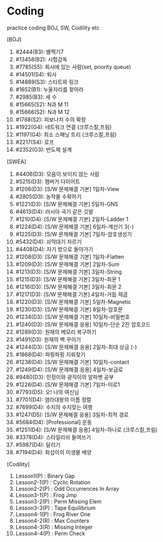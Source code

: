 # Coding
 practice coding BOJ, SW, Codility etc

[BOJ]
1. #2444(B3): 별찍기7
2. #13458(B2): 시험감독
3. #7785(S5): 회사에 있는 사람(set, priority queue)
4. #14501(S4): 퇴사
5. #14889(S3): 스타트와 링크
6. #1652(B1): 누울자리를 찾아라
7. #2985(B3): 세 수
8. #15665(S2): N과 M 11
9. #15666(S2): N과 M 12
10. #1788(S2): 피보나치 수의 확장
11. #1922(G4): 네트워크 연결 (크루스칼,프림)
12. #1197(G4): 최소 스패닝 트리 (크루스칼,프림)
13. #2217(S4): 로프
14. #2352(G3): 반도체 설계

[SWEA]
1. #4406(D3): 모음이 보이지 않는 사람
2. #5215(D3): 햄버거 다이어트
3. #1206(D3): [S/W 문제해결 기본] 1일차-View
4. #2805(D3): 농작물 수확하기
5. #1221(D3): [S/W 문제해결 기본] 5일차-GNS
6. #4613(D4): 러시아 국기 같은 깃발
7. #1210(D4): [S/W 문제해결 기본] 2일차-Ladder 1
8. #1224(D4): [S/W 문제해결 기본] 6일차-계산기 3(-)
9. #1225(D3): [S/W 문제해결 기본] 7일차-암호생성기
10. #5432(D4): 쇠막대기 자르기
11. #4408(D4): 자기 방으로 돌아가기
12. #1208(D3): [S/W 문제해결 기본] 1일차-Flatten
13. #1209(D3): [S/W 문제해결 기본] 2일차-Sum
14. #1213(D3): [S/W 문제해결 기본] 3일차-String
15. #1215(D3): [S/W 문제해결 기본] 3일차-회문 1
16. #1216(D3): [S/W 문제해결 기본] 3일차-회문 2
17. #1217(D3): [S/W 문제해결 기본] 4일차-거듭 제곱
18. #1220(D3): [S/W 문제해결 기본] 5일차-Magnetic
19. #1230(D3): [S/W 문제해결 기본] 8일차-암호문
20. #1234(D3): [S/W 문제해결 기본] 10일차-비밀번호
21. #1240(D3): [S/W 문제해결 응용] 10일차-단순 2진 암호코드
22. #1289(D3): 원재의 메모리 복구하기
23. #1491(D3): 원재의 벽 꾸미기
24. #1244(D3): [S/W 문제해결 응용] 2일차-최대 상금 (-)
25. #1868(D4): 파핑파핑 지뢰찾기
26. #1238(D4): [S/W 문제해결 기본] 10일차-contact
27. #1249(D4): [S/W 문제해결 응용] 4일차-보급로
28. #9480(D3): 민정이와 광직이의 알파벳 공부
29. #1226(D4): [S/W 문제해결 기본] 7일차-미로1
30. #7793(D5): 오! 나의 여신님
31. #7701(D4): 염라대왕의 이름 정렬
32. #7699(D4): 수지의 수지맞는 여행
33. #1247(D5): [S/W 문제해결 응용] 3일차-최적 경로
34. #5684(D4): [Professional] 운동
35. #1251(D4): [S/W 문제해결 응용] 4일차-하나로 (크루스칼,프림)
36. #3378(D4): 스타일리쉬 들여쓰기
37. #5987(D4): 달리기
38. #7194(D4): 화섭이의 미생물 배양

[Codility]
1. Lesson1(P) : Binary Gap
2. Lesson2-1(P) : Cyclic Rotation
3. Lesson2-2(P) : Odd Occurrences In Array
4. Lesson3-1(P) : Frog Jmp
5. Lesson3-2(P) : Perm Missing Elem
6. Lesson3-3(P) : Tape Equilibrium
7. Lesson4-1(P) : Frog River One
8. Lesson4-2(R) : Max Counters
9. Lesson4-3(R) : Missing Integer
10. Lesson4-4(P) : Perm Check